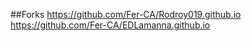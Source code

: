 ##Forks
https://github.com/Fer-CA/Rodroy019.github.io
https://github.com/Fer-CA/EDLamanna.github.io
